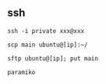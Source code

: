 ## ssh

`ssh -i private xxx@xxx`

`scp main ubuntu@[ip]:~/`

`sftp ubuntu@[ip]; put main`

`paramiko`